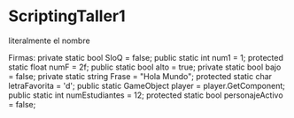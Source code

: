 # ScriptingTaller1
literalmente el nombre

Firmas:
private static bool SIoQ = false;
public static int num1 = 1;
protected static float numF = 2f;
public static bool alto = true;
private static bool bajo = false;
private static string Frase = "Hola Mundo";
protected static char letraFavorita = 'd';
public static GameObject player = player.GetComponent<GameObject>;
public static int numEstudiantes = 12;
protected static bool personajeActivo = false;
